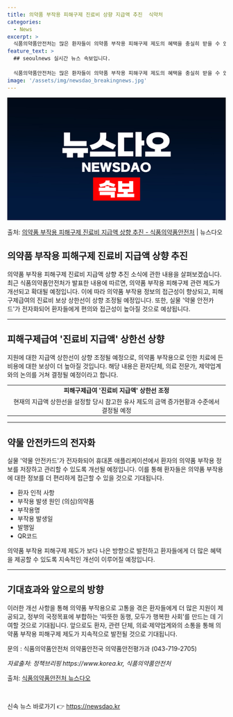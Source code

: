 ```yaml
---
title: 의약품 부작용 피해구제 진료비 상향 지급액 추진  식약처
categories:
  - News
excerpt: >
  식품의약품안전처는 많은 환자들이 의약품 부작용 피해구제 제도의 혜택을 충실히 받을 수 있도록 의약품 부작용 …
feature_text: >
  ## seoulnews 실시간 뉴스 속보입니다.

  식품의약품안전처는 많은 환자들이 의약품 부작용 피해구제 제도의 혜택을 충실히 받을 수 있도록 의약품 부작용 …
image: '/assets/img/newsdao_breakingnews.jpg'
---
```


![뉴스다오 속보](/assets/img/newsdao_breakingnews.jpg)

<p>출처: <a href="https://newsdao.kr/2808" rel="dofollow">의약품 부작용 피해구제 진료비 지급액 상향 추진 - 식품의약품안전처</a> | 뉴스다오</p>

<h2>의약품 부작용 피해구제 진료비 지급액 상향 추진</h2>
<p data-ke-size="size16">의약품 부작용 피해구제 진료비 지급액 상향 추진 소식에 관한 내용을 살펴보겠습니다. 최근 식품의약품안전처가 발표한 내용에 따르면, 의약품 부작용 피해구제 관련 제도가 개선되고 확대될 예정입니다. 이에 따라 의약품 부작용 정보의 접근성이 향상되고, 피해구제급여의 진료비 보상 상한선이 상향 조정될 예정입니다. 또한, 실물 '약물 안전카드'가 전자화되어 환자들에게 편의와 접근성이 높아질 것으로 예상됩니다.</p>
<hr>

<h2>피해구제급여 '진료비 지급액' 상한선 상향</h2>
<p data-ke-size="size16">지원에 대한 지급액 상한선이 상향 조정될 예정으로, 의약품 부작용으로 인한 치료에 든 비용에 대한 보상이 더 높아질 것입니다. 해당 내용은 환자단체, 의료 전문가, 제약업계와의 논의를 거쳐 결정될 예정이라고 합니다.</p>
<table>
  <tr>
    <td style="text-align: center; height: 17px;"><b>피해구제급여 '진료비 지급액' 상한선 조정</b></td>
  </tr>
  <tr>
    <td style="text-align: center; height: 17px;">현재의 지급액 상한선을 설정할 당시 참고한 유사 제도의 금액 증가현황과 수준에서 결정될 예정</td>
  </tr>
</table>
<hr>

<h2>약물 안전카드의 전자화</h2>
<p data-ke-size="size16">실물 '약물 안전카드'가 전자화되어 휴대폰 애플리케이션에서 환자의 의약품 부작용 정보를 저장하고 관리할 수 있도록 개선될 예정입니다. 이를 통해 환자들은 의약품 부작용에 대한 정보를 더 편리하게 접근할 수 있을 것으로 기대됩니다.</p>
<ul>
  <li>환자 인적 사항</li>
  <li>부작용 발생 원인 (의심)의약품</li>
  <li>부작용명</li>
  <li>부작용 발생일</li>
  <li>발행일</li>
  <li>QR코드</li>
</ul>
<p data-ke-size="size16">의약품 부작용 피해구제 제도가 보다 나은 방향으로 발전하고 환자들에게 더 많은 혜택을 제공할 수 있도록 지속적인 개선이 이루어질 예정입니다.</p>
<hr>

<h2>기대효과와 앞으로의 방향</h2>
<p data-ke-size="size16">이러한 개선 사항을 통해 의약품 부작용으로 고통을 겪은 환자들에게 더 많은 지원이 제공되고, 정부의 국정목표에 부합하는 '따뜻한 동행, 모두가 행복한 사회'를 만드는 데 기여할 것으로 기대됩니다. 앞으로도 환자, 관련 단체, 의료·제약업계와의 소통을 통해 의약품 부작용 피해구제 제도가 지속적으로 발전될 것으로 기대됩니다.</p>
<p data-ke-size="size16">문의 : 식품의약품안전처 의약품안전국 의약품안전평가과 (043-719-2705)</p>
<p data-ke-size="size16"><i>자료출처: 정책브리핑 https://www.korea.kr, 식품의약품안전처</i></p>
<p data-ke-size="size16">출처: <a href="https://newsdao.kr/2808">식품의약품안전처 뉴스다오</a></p>
<p data-ke-size="size16">&nbsp;</p> 

신속 뉴스 바로가기 👉 <a href="https://newsdao.kr" rel="dofollow">https://newsdao.kr</a>


